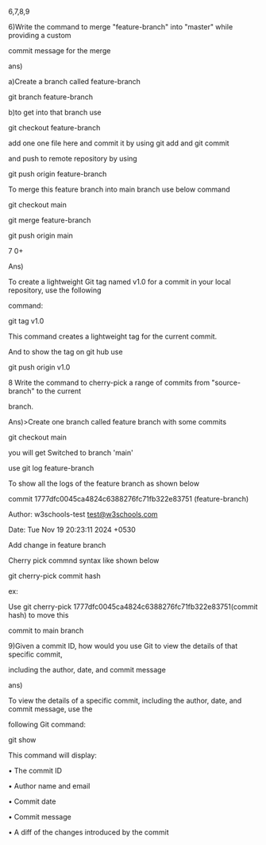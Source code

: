 6,7,8,9

6)Write the command to merge "feature-branch" into "master" while providing a custom 

commit message for the merge

ans)

a)Create a branch called feature-branch

git branch feature-branch

b)to get into that branch use

git checkout feature-branch

add one one file here and commit it by using git add and git commit

and push to remote repository by using

git push origin feature-branch

 To merge this feature branch into main branch use below command

git checkout main

git merge feature-branch

git push origin main 

7 0+

Ans)

To create a lightweight Git tag named v1.0 for a commit in your local repository, use the following 

command:

git tag v1.0

This command creates a lightweight tag for the current commit.

And to show the tag on git hub use

git push origin v1.0

8 Write the command to cherry-pick a range of commits from "source-branch" to the current

branch.

Ans)>Create one branch called feature branch with some commits

git checkout main

you will get Switched to branch 'main'

use git log feature-branch

To show all the logs of the feature branch as shown below

commit 1777dfc0045ca4824c6388276fc71fb322e83751 (feature-branch)

Author: w3schools-test <test@w3schools.com>

Date: Tue Nov 19 20:23:11 2024 +0530

Add change in feature branch

Cherry pick commnd syntax like shown below

git cherry-pick commit hash

ex:

Use git cherry-pick 1777dfc0045ca4824c6388276fc71fb322e83751(commit hash) to move this 

commit to main branch

9)Given a commit ID, how would you use Git to view the details of that specific commit,

including the author, date, and commit message

ans)

To view the details of a specific commit, including the author, date, and commit message, use the 

following Git command:

git show <commit-id>

This command will display:

• The commit ID

• Author name and email

• Commit date

• Commit message

• A diff of the changes introduced by the commit 
